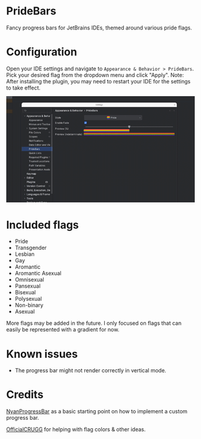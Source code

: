 # PrideBars

Fancy progress bars for JetBrains IDEs, themed around various pride flags.

# Configuration

Open your IDE settings and navigate to `Appearance & Behavior > PrideBars`. Pick your desired flag from the dropdown menu and click "Apply".
Note: After installing the plugin, you may need to restart your IDE for the settings to take effect.

![Example](images/example.gif)

# Included flags

- Pride
- Transgender
- Lesbian
- Gay
- Aromantic
- Aromantic Asexual
- Omnisexual
- Pansexual
- Bisexual
- Polysexual
- Non-binary
- Asexual

More flags may be added in the future. I only focused on flags that can easily be represented with a gradient for now.

# Known issues

- The progress bar might not render correctly in vertical mode.

# Credits

[NyanProgressBar](https://github.com/batya239/NyanProgressBar) as a basic starting point on how to implement a custom progress bar.

[OfficialCRUGG](https://github.com/OfficialCRUGG) for helping with flag colors & other ideas.